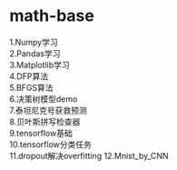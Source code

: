 # math-base
1.Numpy学习  
2.Pandas学习  
3.Matplotlib学习  
4.DFP算法  
5.BFGS算法  
6.决策树模型demo  
7.泰坦尼克号获救预测  
8.贝叶斯拼写检查器  
9.tensorflow基础  
10.tensorflow分类任务  
11.dropout解决overfitting
12.Mnist_by_CNN
